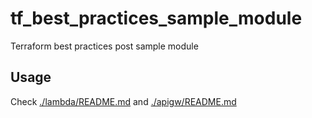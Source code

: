 # tf_best_practices_sample_module
Terraform best practices post sample module

## Usage

Check [./lambda/README.md](./lambda/README.md) and [./apigw/README.md](./apigw/README.md)
